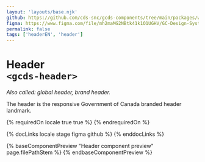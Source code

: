 ```yaml
---
layout: 'layouts/base.njk'
github: https://github.com/cds-snc/gcds-components/tree/main/packages/web/src/components/gcds-header
figma: https://www.figma.com/file/mh2maMG2NBtk41k1O1UGHV/GC-Design-System?type=design&node-id=2043-5684&mode=design&t=Lvks9nlgmvkIeHOc-0
permalink: false
tags: ['headerEN', 'header']
---
```


# Header <br>`<gcds-header>`

_Also called: global header, brand header._

The header is the responsive Government of Canada branded header landmark.

{% requiredOn locale true true %}
{% endrequiredOn %}

{% docLinks locale stage figma github %}
{% enddocLinks %}

{% baseComponentPreview "Header component preview" page.filePathStem %}
{% endbaseComponentPreview %}
